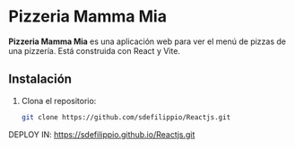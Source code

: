 # Pizzeria Mamma Mia

**Pizzeria Mamma Mia** es una aplicación web para ver el menú de pizzas de una pizzería. Está construida con React y Vite.

## Instalación

1. Clona el repositorio:
   ```bash
   git clone https://github.com/sdefilippio/Reactjs.git

DEPLOY IN: https://sdefilippio.github.io/Reactjs.git
